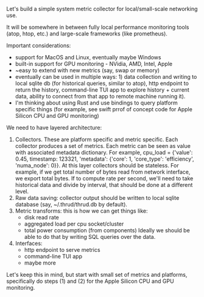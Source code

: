 Let's build a simple system metric collector for local/small-scale networking use.

It will be somewhere in between fully local performance monitoring tools (atop, htop, etc.) and large-scale frameworks (like prometheus).

Important considerations:
- support for MacOS and Linux, eventually maybe Windows
- built-in support for GPU monitoring - NVidia, AMD, Intel, Apple
- ~easy to extend with new metrics (say, swap or memory)
- eventually can be used in multiple ways: 1) data collection and writing to local sqlite db (for historical queries, similar to atop), http endpoint to return the history, command-line TUI app to explore history + current data, ability to connect from that app to remote machine running it).
- I'm thinking about using Rust and use bindings to query platform specific things (for example, see swift prrof of concept code for Apple Silicon CPU and GPU monitoring)

We need to have layered architecture:
1. Collectors. These are platform specific and metric specific. Each collector produces a set of metrics. Each metric can be seen as value with associated metadata dictionary. For example, cpu_load = {'value': 0.45, timestamp: 123321, 'metadata': {'core': 1, 'core_type': 'efficiency', 'numa_node': 0}}. At this layer collectors should be stateless. For example, if we get total number of bytes read from network interface, we export total bytes. If to compute rate per second, we'll need to take historical data and divide by interval, that should be done at a different level.
2. Raw data saving: collector output should be written to local sqlite database (say, ~/.thrud/thrud.db by default). 
3. Metric transforms: this is how we can get things like:
   - disk read rate
   - aggregated load per cpu socket/cluster
   - total power consumption (from components)
   Ideally we should be able to do that by writing SQL queries over the data.
4. Interfaces:
    - http endpoint to serve metrics
    - command-line TUI app
    - maybe more

Let's keep this in mind, but start with small set of metrics and platforms, specifically do steps (1) and (2) for the Apple Silicon CPU and GPU monitoring.

